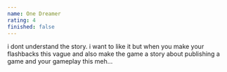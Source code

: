 ```yaml
---
name: One Dreamer
rating: 4
finished: false
---
```


i dont understand the story. i want to like it but when you make your flashbacks this vague and also make the game a story about publishing a game and your gameplay this meh...
